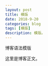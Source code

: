```yaml
---
layout: post
title: 模版
date: 2018-9-20
categories: blog
tags: [模版]
description: 模版。
---
```

博客语法模版





这里是博客正文。

